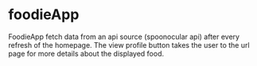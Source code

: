 # foodieApp

FoodieApp fetch data from an api source (spoonocular api) after every refresh of the homepage. The view profile button takes the user to the url page for more details about the displayed food.
